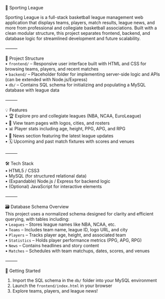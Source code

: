 🏀 Sporting League

Sporting League is a full-stack basketball league management web application that displays teams, players, match results, league news, and more from professional and collegiate basketball associations. Built with a clean modular structure, this project separates frontend, backend, and database logic for streamlined development and future scalability.

⸻

📂 Project Structure  
• `frontend/` – Responsive user interface built with HTML and CSS for browsing teams, players, and recent matches  
• `backend/` – Placeholder folder for implementing server-side logic and APIs (can be extended with Node.js/Express)  
• `db/` – Contains SQL schema for initializing and populating a MySQL database with league data  

⸻

💡 Features  
• 🏆 Explore pro and collegiate leagues (NBA, NCAA, EuroLeague)  
• 👕 View team pages with logos, cities, and rosters  
• 📊 Player stats including age, height, PPG, APG, and RPG  
• 📰 News section featuring the latest league updates  
• 🗓️ Upcoming and past match fixtures with scores and venues  

⸻

🛠 Tech Stack  
• HTML5 / CSS3  
• MySQL (for structured relational data)  
• (Expandable) Node.js / Express for backend logic  
• (Optional) JavaScript for interactive elements  

⸻

🗃️ Database Schema Overview  
This project uses a normalized schema designed for clarity and efficient querying, with tables including:  
• `Leagues` – Stores league names like NBA, NCAA, etc.  
• `Teams` – Includes team name, league ID, logo URL, and city  
• `Players` – Tracks player age, height, and associated team  
• `Statistics` – Holds player performance metrics (PPG, APG, RPG)  
• `News` – Contains headlines and story content  
• `Matches` – Schedules with team matchups, dates, scores, and venues  

⸻

🚀 Getting Started  
1. Import the SQL schema in the `db/` folder into your MySQL environment  
2. Launch the `frontend/index.html` in your browser  
3. Explore teams, players, and league news!
